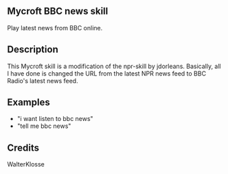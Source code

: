 ## Mycroft BBC news skill
Play latest news from BBC online.

## Description 
This Mycroft skill is a modification of the npr-skill by jdorleans. Basically, all I have done is changed the URL from the latest NPR news feed to BBC Radio's latest news feed.

## Examples 
* "i want listen to bbc news"
* "tell me bbc news"

## Credits 
WalterKlosse
